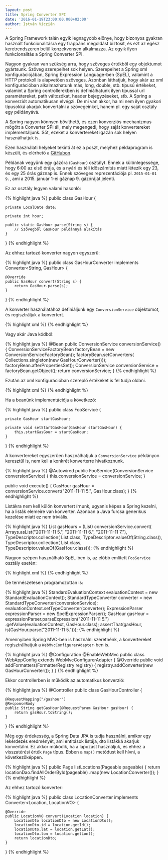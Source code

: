 ```yaml
---
layout: post
title: Spring Converter SPI
date: '2016-01-19T23:00:00.000+02:00'
author: István Viczián
---
```


A Spring Framework talán egyik legnagyobb előnye, hogy bizonyos gyakran használt funkcionalitásra egy frappáns megoldást biztosít, és ezt az egész keretrendszeren belül konzekvensen alkalmazza. Az egyik ilyen funkcionalitás a Spring Converter SPI.

Nagyon gyakran van szükség arra, hogy szöveges értékből egy objektumot gyártsunk. Szöveg szerepelhet sok helyen. Szerepelhet a Spring xml konfigurációjában, Spring Expression Language-ben (SpEL), valamint a HTTP protokoll is alapvetően szöveges. Azonban láthatjuk, hogy akár az xml konfigurációban alkalmazhatunk más, long, double, stb. típusú értékeket, valamint a Spring controllerekben is definiálhatunk ilyen típussal url paramétereket, path változókat, header bejegyzéseket, stb. A Spring a konverziót automatikusan elvégzi. De mi van akkor, ha mi nem ilyen gyakori típusokká akarjuk konvertálni a szövegeinket, hanem pl. egy saját osztály egy példányává.

A Spring nagyon könnyen bővíthető, és ezen konverziós mechanizmus mögött a Converter SPI áll, mely megengedi, hogy saját konvertereket implementáljunk. Sőt, ezeket a konvertereket igazán sok helyen használhatjuk is. 

Ezen használati helyeket tekinti át ez a poszt, melyhez példaprogram is készült, és elérhető a [GitHubon](https://github.com/vicziani/jtechlog-spring-converter).

<!-- more -->

Példának vegyünk egy gázóra (`GasHour`) osztályt. Ennek a különlegessége, hogy 6:00 az első órája, és a nyári és téli időszámítás miatt létezik egy 23, és egy 25 órás gáznap is. Ennek szöveges reprezentációja pl. `2015-01-01 9.`, ami a 2015. január 1-ei gáznap 9. gázóráját jelenti.

Ez az osztály legyen valami hasonló:

{% highlight java %}
public class GasHour {

    private LocalDate date;

    private int hour;

    public static GasHour parse(String s) {
        // Szövegből GasHour példánnyá alakítás
    }
}
{% endhighlight %}


Az ehhez tartozó konverter nagyon egyszerű:

{% highlight java %}
public class GasHourConverter implements Converter<String, GasHour> {

    @Override
    public GasHour convert(String s) {
        return GasHour.parse(s);
    }
}
{% endhighlight %}

A konverter használatához definiáljunk egy `ConversionService` objektumot, és regisztráljuk a konvertert.

{% highlight xml %}
<bean id="conversionService"
        class="org.springframework.context.support.ConversionServiceFactoryBean">
    <property name="converters">
        <set>
            <bean class="jtechlog.springconverter.GasHourConverter"/>
        </set>
    </property>
</bean>
{% endhighlight %}

Vagy akár Java kódból:

{% highlight java %}
@Bean
public ConversionService conversionService() {
    ConversionServiceFactoryBean factoryBean = 
        new ConversionServiceFactoryBean();
    factoryBean.setConverters(
        Collections.singleton(new GasHourConverter()));
    factoryBean.afterPropertiesSet();
    ConversionService conversionService = factoryBean.getObject();
    return conversionService;
}
{% endhighlight %}

Ezután az xml konfigurációban szereplő értékeket is fel tudja oldani.

{% highlight xml %}
<bean id="fooService"
        class="jtechlog.springconverter.FooService">
    <property name="startGasHour" value="2015-11-11 5." />
</bean>
{% endhighlight %}

Ha a beanünk implementációja a következő:

{% highlight java %}
public class FooService {

    private GasHour startGasHour;

    private void setStartGasHour(GasHour startGasHour) {
	    this.startGasGour = startGasHour;
    }
}
{% endhighlight %}

A konvertereket egyszerűen használhatjuk a `ConversionService` példányon keresztül is, nem kell a konkrét konverterre hivatkoznunk.

{% highlight java %}
@Autowired
public FooService(ConversionService conversionService) {
    this.conversionService = conversionService;
}

public void execute() {
    GasHour gasHour = 
        conversionService.convert("2011-11-11 5.", GasHour.class);
}
{% endhighlight %}

Listákra nem kell külön konvertert írnunk, ugyanis képes a Spring kezelni, ha a listák elemeire van konverter. Azonban a Java furcsa generikus kezelése miatt ez nem triviális.

{% highlight java %}
List<GasHour> gasHours = (List<GasHour>) conversionService.convert(
        Arrays.asList("2011-11-11 5.", "2011-11-11 6.", "2011-11-11 7."),
        TypeDescriptor.collection(
                List.class, TypeDescriptor.valueOf(String.class)),
        TypeDescriptor.collection(
                List.class, TypeDescriptor.valueOf(GasHour.class)));
{% endhighlight %}

Nagyon szépen használható SpEL-ben is, az előbb említett `FooService` osztály esetén:

{% highlight xml %}
<bean id="fooService"
        class="jtechlog.springconverter.FooService">
    <property name="startGasHour" value="#{'2015-11-11 5.'}" />
</bean>
{% endhighlight %}

De természetesen programozottan is:

{% highlight java %}
StandardEvaluationContext evaluationContext = 
    new StandardEvaluationContext();
StandardTypeConverter converter = 
    new StandardTypeConverter(conversionService);
evaluationContext.setTypeConverter(converter);
ExpressionParser expressionParser = new SpelExpressionParser();
GasHour gasHour = expressionParser.parseExpression("2011-11-11 5.")
    .getValue(evaluationContext, GasHour.class);
assertThat(gasHour, is(GasHour.parse("2011-11-11 5.")));
{% endhighlight %}

Amennyiben Spring MVC-ben is használni szeretnénk, a konvertereket regisztrálhatjuk a 
`WebMvcConfigurerAdapter`-ben is.

{% highlight java %}
@Configuration
@EnableWebMvc
public class WebAppConfig extends WebMvcConfigurerAdapter {
    @Override
    public void addFormatters(FormatterRegistry registry) {
        registry.addConverter(new GasHourConverter());
    }
}
{% endhighlight %}

Ekkor controllerben is működik az automatikus konverzió:

{% highlight java %}
@Controller
public class GasHourController {

    @RequestMapping("/gashour")
    @ResponseBody
    public String getGasHour(@RequestParam GasHour gasHour) {
        return gasHour.toString();
    }
}
{% endhighlight %}

Még egy érdekesség, a Spring Data JPA is tudja használni, amikor egy lekérdezés eredményét, ami entitások listája, dto listákká akarjuk konvertálni. Ez akkor működik, ha a lapozást használjuk, és ehhez a visszatérési érték `Page` típus. Ebben a `map()` metódust kell hívni, a következőképpen.

{% highlight java %}
public Page<LocationDto> listLocations(Pageable pageable) {
    return locationDao.findAllOrderById(pageable)
        .map(new LocationConverter());
}
{% endhighlight %}

Az ehhez tartozó konverter:

{% highlight java %}
public class LocationConverter implements Converter<Location, LocationVO> {

    @Override
    public LocationVO convert(Location location) {
        LocationDto locationDto = new LocationDto();
        locationDto.id = location.getId();
        locationDto.lat = location.getLat();
        locationDto.lon = location.getLon();
        return locationDto;
    }
}
{% endhighlight %}
